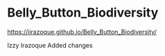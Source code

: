 # Belly_Button_Biodiversity

https://iirazoque.github.io/Belly_Button_Biodiversity/

Izzy Irazoque 
Added changes